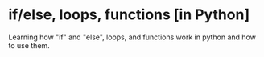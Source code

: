 # if/else, loops, functions [in Python]

Learning how "if" and "else", loops, and functions work in python and how to use them.
